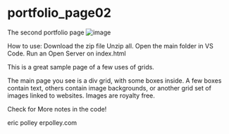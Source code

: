 # portfolio_page02
The second portfolio page
![image](https://user-images.githubusercontent.com/109182529/180100979-5f0e7681-39f5-49b6-8343-d11eebe2dc59.png)

How to use: 
Download the zip file
Unzip all. 
Open the main folder in VS Code.
Run an Open Server on index.html



This is a great sample page of a few uses of grids.

The main page you see is a div grid, with some boxes inside.
A few boxes contain text, 
others contain image backgrounds,
or another grid set of images linked to websites.
Images are royalty free. 


Check for More notes in the code!




eric polley
    erpolley.com
